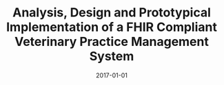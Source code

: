 ---
abstract: ''
authors:
- Felix Schuller
date: '2017-01-01'
featured: false
links:
- name: Publik
  url: https://publik.tuwien.ac.at/showentry.php?ID=267517&lang=2
publication_types:
- '7'
publishDate: '2017-01-01'
title: Analysis, Design and Prototypical Implementation of a FHIR Compliant Veterinary
  Practice Management System
url_pdf: ''
---